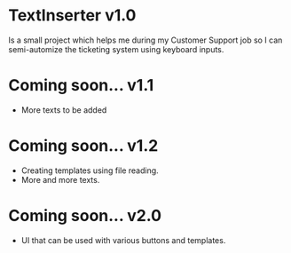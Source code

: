 # TextInserter v1.0
Is a small project which helps me during my Customer Support job so I can semi-automize the ticketing system using keyboard inputs. 

# Coming soon... v1.1
- More texts to be added

# Coming soon... v1.2
- Creating templates using file reading.
- More and more texts.

# Coming soon... v2.0
- UI that can be used with various buttons and templates.
